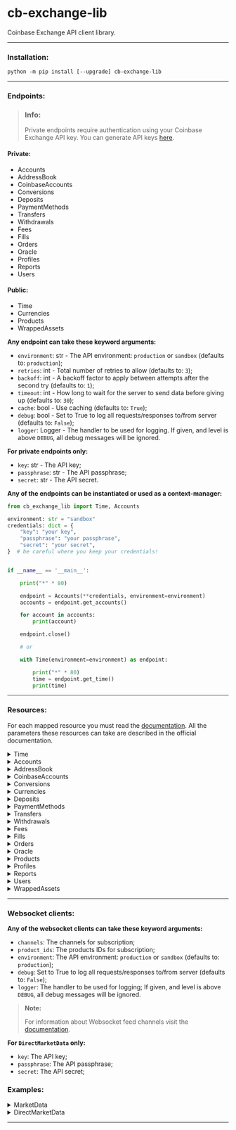 # cb-exchange-lib

Coinbase Exchange API client library.

---

### Installation:

```commandline
python -m pip install [--upgrade] cb-exchange-lib
```

---

### Endpoints:

> ### Info:
> Private endpoints require authentication using your Coinbase Exchange API key.
> You can generate API keys [here](https://exchange.coinbase.com/profile/api).

#### Private:
* Accounts
* AddressBook
* CoinbaseAccounts
* Conversions
* Deposits
* PaymentMethods
* Transfers
* Withdrawals
* Fees
* Fills
* Orders
* Oracle
* Profiles
* Reports
* Users

#### Public:
* Time
* Currencies
* Products
* WrappedAssets

**Any endpoint can take these keyword arguments:**
* `environment`: str - The API environment: `production` or `sandbox` (defaults to: `production`);
* `retries`: int - Total number of retries to allow (defaults to: `3`);
* `backoff`: int - A backoff factor to apply between attempts after the second try (defaults to: `1`);
* `timeout`: int - How long to wait for the server to send data before giving up (defaults to: `30`);
* `cache`: bool - Use caching (defaults to: `True`);
* `debug`: bool - Set to True to log all requests/responses to/from server (defaults to: `False`);
* `logger`: Logger - The handler to be used for logging. If given, and level is above `DEBUG`,
  all debug messages will be ignored.

**For private endpoints only:**
* `key`: str - The API key;
* `passphrase`: str - The API passphrase;
* `secret`: str - The API secret.

**Any of the endpoints can be instantiated or used as a context-manager:**
```python
from cb_exchange_lib import Time, Accounts

environment: str = "sandbox"
credentials: dict = {
    "key": "your key",
    "passphrase": "your passphrase",
    "secret": "your secret",
}  # be careful where you keep your credentials!


if __name__ == '__main__':

    print("*" * 80)

    endpoint = Accounts(**credentials, environment=environment)
    accounts = endpoint.get_accounts()

    for account in accounts:
        print(account)

    endpoint.close()

    # or

    with Time(environment=environment) as endpoint:

        print("*" * 80)
        time = endpoint.get_time()
        print(time)
```

---

### Resources:

For each mapped resource you must read the [documentation](https://docs.cloud.coinbase.com/exchange).
All the parameters these resources can take are described in the official documentation.

<details>
<summary>Time</summary>
<p>

* [get_time()](https://api.exchange.coinbase.com/time)

  Get the API server time.

</p>
</details>

<details>
<summary>Accounts</summary>
<p>

* [get_accounts()](https://docs.cloud.coinbase.com/exchange/reference/exchangerestapi_getaccounts)

  Get a list of trading accounts from the profile of the API key.


* [get_account()](https://docs.cloud.coinbase.com/exchange/reference/exchangerestapi_getaccount)

  Information for a single account. Use this endpoint when you know the account_id. API key must belong to the same
  profile as the account.


* [get_account_holds()](https://docs.cloud.coinbase.com/exchange/reference/exchangerestapi_getaccountholds)

  List the holds of an account that belong to the same profile as the API key. Holds are placed on an account for any
  active orders or pending withdraw requests. As an order is filled, the hold amount is updated. If an order is
  canceled, any remaining hold is removed. For withdrawals, the hold is removed after it is completed.


* [get_account_ledger()](https://docs.cloud.coinbase.com/exchange/reference/exchangerestapi_getaccountledger)

  Lists ledger activity for an account. This includes anything that would affect the accounts balance - transfers,
  trades, fees, etc. List account activity of the API key's profile. Account activity either increases or decreases
  your account balance.


* [get_account_transfers()](https://docs.cloud.coinbase.com/exchange/reference/exchangerestapi_getaccounttransfers)

  Lists past withdrawals and deposits for an account.

</p>
</details>

<details>
<summary>AddressBook</summary>
<p>

* [get_addresses()](https://docs.cloud.coinbase.com/exchange/reference/exchangerestapi_getaddressbook)

  Get all addresses stored in the address book.

</p>
</details>

<details>
<summary>CoinbaseAccounts</summary>
<p>

* [get_wallets()](https://docs.cloud.coinbase.com/exchange/reference/exchangerestapi_getcoinbaseaccounts)

  Gets all the user's available Coinbase wallets (These are the wallets/accounts that are used for buying and selling
  on www.coinbase.com)


* [generate_crypto_address()](https://docs.cloud.coinbase.com/exchange/reference/exchangerestapi_postcoinbaseaccountaddresses)

  Generates a one-time crypto address for depositing crypto.

  > #### Info:
  >
  > You can generate an address for crypto deposits.
  > See the [Coinbase Accounts](https://docs.cloud.coinbase.com/exchange/reference/exchangerestapi_getcoinbaseaccounts)
  > section for information on how to retrieve your coinbase account ID.

</p>
</details>

<details>
<summary>Conversions</summary>
<p>

* [convert_currency()](https://docs.cloud.coinbase.com/exchange/reference/exchangerestapi_postconversion)

  Converts funds from `from` currency to `to` currency. Funds are converted on the `from` account in the `profile_id`
  profile.

  > #### Caution:
  > Users whose USD and USDC accounts are unified do not have access to the conversion endpoint, and conversions from
  > USDC to USD are automatic upon deposit.


* [get_conversion()](https://docs.cloud.coinbase.com/exchange/reference/exchangerestapi_getconversion)

  Gets a currency conversion by id (i.e. `41554f00-5c34-4f09-b800-2a878e52f2ea`).

</p>
</details>

<details>
<summary>Currencies</summary>
<p>

* [get_currencies()](https://docs.cloud.coinbase.com/exchange/reference/exchangerestapi_getcurrencies)

  Gets a list of all known currencies.

  > #### Note:
  > Not all currencies may be currently in use for trading.


* [get_currency()](https://docs.cloud.coinbase.com/exchange/reference/exchangerestapi_getcurrency)

  Gets a single currency by id.

</p>
</details>

<details>
<summary>Deposits</summary>
<p>

* [deposit_from_coinbase_account()](https://docs.cloud.coinbase.com/exchange/reference/exchangerestapi_postdepositcoinbaseaccount)

  Deposits funds from a www.coinbase.com wallet to the specified `profile_id`.


* [deposit_from_payment_method()](https://docs.cloud.coinbase.com/exchange/reference/exchangerestapi_postdepositpaymentmethod)

  Deposits funds from a linked external payment method to the specified `profile_id`.

</p>
</details>

<details>
<summary>PaymentMethods</summary>
<p>

* [get_payment_methods()](https://docs.cloud.coinbase.com/exchange/reference/exchangerestapi_getpaymentmethods)

  Gets a list of the user's linked payment methods.

</p>
</details>

<details>
<summary>Transfers</summary>
<p>

* [get_transfers()](https://docs.cloud.coinbase.com/exchange/reference/exchangerestapi_gettransfers)

  Gets a list of in-progress and completed transfers of funds in/out of any of the user's accounts.


* [get_transfer()](https://docs.cloud.coinbase.com/exchange/reference/exchangerestapi_gettransfer)

  Get information on a single transfer.

</p>
</details>

<details>
<summary>Withdrawals</summary>
<p>

* [withdraw_to_coinbase_account()](https://docs.cloud.coinbase.com/exchange/reference/exchangerestapi_postwithdrawcoinbaseaccount)

  Withdraws funds from the specified `profile_id` to a www.coinbase.com wallet.


* [withdraw_to_crypto_address()](https://docs.cloud.coinbase.com/exchange/reference/exchangerestapi_postwithdrawcrypto)

  Withdraws funds from the specified `profile_id` to an external crypto address


* [get_fee_estimate()](https://docs.cloud.coinbase.com/exchange/reference/exchangerestapi_getwithdrawfeeestimate)

  Gets the fee estimate for the crypto withdrawal to crypto address


* [withdraw_to_payment_method()](https://docs.cloud.coinbase.com/exchange/reference/exchangerestapi_postwithdrawpaymentmethod)

  Withdraws funds from the specified `profile_id` to a linked external payment method

</p>
</details>

<details>
<summary>Fees</summary>
<p>

* [get_fees()](https://docs.cloud.coinbase.com/exchange/reference/exchangerestapi_getfees)

  Get fees rates and 30 days trailing volume. This request returns your current maker & taker fee rates, as well as
  your 30-day trailing volume. Quoted rates are subject to change. For more information, see What are the fees on
  Coinbase Pro?.

</p>
</details>

<details>
<summary>Fills</summary>
<p>

* [get_fills()](https://docs.cloud.coinbase.com/exchange/reference/exchangerestapi_getfills)

  Get a list of fills. A fill is a partial or complete match on a specific order. Get a list of recent fills of the
  API key's profile.

</p>
</details>

<details>
<summary>Orders</summary>
<p>

* [get_orders()](https://docs.cloud.coinbase.com/exchange/reference/exchangerestapi_getorders)

  List your current open orders. Only open or un-settled orders are returned by default. As soon as an order is no
  longer open and settled, it will no longer appear in the default request. Open orders may change state between the
  request and the response depending on market conditions.


* [del_orders()](https://docs.cloud.coinbase.com/exchange/reference/exchangerestapi_deleteorders)

  With best effort, cancel all open orders. This may require you to make the request multiple times until all of the
  open orders are deleted.


* [create_order()](https://docs.cloud.coinbase.com/exchange/reference/exchangerestapi_postorders)

  Create an order. You can place two types of orders: limit and market. Orders can only be placed if your account has
  sufficient funds. Once an order is placed, your account funds will be put on hold for the duration of the order.
  How much and which funds are put on hold depends on the order type and parameters specified.

  > #### Caution:
  > Each profile can place a maximum of 500 open orders on a product. Once reached, the profile cannot place any new
  > orders until the total number of open orders is below 500.


* [get_order()](https://docs.cloud.coinbase.com/exchange/reference/exchangerestapi_getorder)

  Get a single order by `order_id`.


* [del_order()](https://docs.cloud.coinbase.com/exchange/reference/exchangerestapi_deleteorder)

  Cancel a single open order by `order_id`.

</p>
</details>

<details>
<summary>Oracle</summary>
<p>

* [get_signed_prices()](https://docs.cloud.coinbase.com/exchange/reference/exchangerestapi_getcoinbasepriceoracle)

  Get cryptographically signed prices ready to be posted on-chain using Compound's Open Oracle smart contract.

</p>
</details>

<details>
<summary>Products</summary>
<p>

* [get_products()](https://docs.cloud.coinbase.com/exchange/reference/exchangerestapi_getproducts)

  Gets a list of available currency pairs for trading.


* [get_product()](https://docs.cloud.coinbase.com/exchange/reference/exchangerestapi_getproduct)

  Get information on a single product.


* [get_product_book()](https://docs.cloud.coinbase.com/exchange/reference/exchangerestapi_getproductbook)

  Get a list of open orders for a product. The amount of detail shown can be customized with the `level` parameter.


* [get_product_candles()](https://docs.cloud.coinbase.com/exchange/reference/exchangerestapi_getproductcandles)

  Historic rates for a product. Rates are returned in grouped buckets. Candle schema is of the form:
  `[timestamp, price_low, price_high, price_open, price_close]`

  > #### Info:
  > Historical rate data may be incomplete. No data is published for intervals where there are no ticks.
  > Historical rates should not be polled frequently. If you need real-time information, use the trade and book
  > endpoints along with the WebSocket feed.


* [get_product_stats()](https://docs.cloud.coinbase.com/exchange/reference/exchangerestapi_getproductstats)

  Gets 30day and 24hour stats for a product.

  > #### Info:
  > The volume property is in base currency units. Properties open, high, low are in quote currency units.


* [get_product_ticker()](https://docs.cloud.coinbase.com/exchange/reference/exchangerestapi_getproductticker)

  Gets snapshot information about the last trade (tick), best bid/ask and 24h volume.

  > #### Real-time updates:
  > Coinbase recommends that you get real-time updates by connecting with the WebSocket stream and listening for match
  > messages, rather than polling.


* [get_product_trades()](https://docs.cloud.coinbase.com/exchange/reference/exchangerestapi_getproducttrades)

  Gets a list the latest trades for a product.

</p>
</details>

<details>
<summary>Profiles</summary>
<p>

* [get_profiles()](https://docs.cloud.coinbase.com/exchange/reference/exchangerestapi_getprofiles)

  Gets a list of all of the current user's profiles.


* [create_profile()](https://docs.cloud.coinbase.com/exchange/reference/exchangerestapi_postprofile)

  Create a new profile. Will fail if no name is provided or if user already has max number of profiles.


* [transfer_funds()](https://docs.cloud.coinbase.com/exchange/reference/exchangerestapi_postprofiletransfer)

  Transfer an amount of currency from one profile to another.


* [get_profile()](https://docs.cloud.coinbase.com/exchange/reference/exchangerestapi_getprofile)

  Information for a single profile. Use this endpoint when you know the `profile_id`.


* [rename_profile()](https://docs.cloud.coinbase.com/exchange/reference/exchangerestapi_putprofile)

  Rename a profile. Names 'default' and 'margin' are reserved.


* [del_profile()](https://docs.cloud.coinbase.com/exchange/reference/exchangerestapi_putprofiledeactivate)

  Deletes the profile specified by `profile_id` and transfers all funds to the profile specified by `to`. Fails if
  there are any open orders on the profile to be deleted.

</p>
</details>

<details>
<summary>Reports</summary>
<p>

* [get_reports()](https://docs.cloud.coinbase.com/exchange/reference/exchangerestapi_getreports)

  Gets a list of all user generated reports.

  > #### Info:
  > Once a report request has been accepted for processing, you can poll the report resource endpoint at
  > `/reports/{report_id}` for its status. When status is ready, the final report is uploaded and available at
  > `file_url`.


* [create_report()](https://docs.cloud.coinbase.com/exchange/reference/exchangerestapi_postreports)

  Generates a report. You can create reports with historical data for all report types. Balance reports can be
  snapshots of historical or current data. Reports provide batches of historic information about your profile in
  various human and machine readable forms.

  > #### Info:
  > A report is generated when resources are available. You can poll the report resource endpoint at
  > `/reports/{report_id}` for its status. When status is ready, the final report is uploaded and available at
  > `file_url`.


* [get_report()](https://docs.cloud.coinbase.com/exchange/reference/exchangerestapi_getreport)

  Get a specific report by report_id.

  > #### Info:
  > Once a report request has been accepted for processing, you can poll the report resource endpoint at
  > `/reports/{report_id}` for its status. When status is ready, the final report is uploaded and available at
  > `file_url`.

</p>
</details>

<details>
<summary>Users</summary>
<p>

* [get_exchange_limits()](https://docs.cloud.coinbase.com/exchange/reference/exchangerestapi_getuserexchangelimits)

  Gets exchange limits information for a single user.

  > #### Info:
  > This request returns information on your payment method transfer limits, as well as buy/sell limits per currency.

</p>
</details>

<details>
<summary>WrappedAssets</summary>
<p>

* [get_assets()](https://docs.cloud.coinbase.com/exchange/reference/exchangerestapi_getwrappedassets)

  Returns a list of all supported wrapped assets details objects.


* [get_asset_details()](https://docs.cloud.coinbase.com/exchange/reference/exchangerestapi_getwrappedasset)

  Returns the circulating and total supply of a wrapped asset, and its conversion rate.


* [get_asset_conversion_rate()](https://docs.cloud.coinbase.com/exchange/reference/exchangerestapi_getwrappedassetconversionrate)

  Returns the conversion rate of a wrapped asset.

</p>
</details>

---

### Websocket clients:

**Any of the websocket clients can take these keyword arguments:**
* `channels`: The channels for subscription;
* `product_ids`: The products IDs for subscription;
* `environment`: The API environment: `production` or `sandbox` (defaults to: `production`);
* `debug`: Set to True to log all requests/responses to/from server (defaults to: `False`);
* `logger`: The handler to be used for logging; If given, and level is above `DEBUG`,
  all debug messages will be ignored.

> **Note:**
> 
> For information about Websocket feed channels visit the
> [documentation](https://docs.cloud.coinbase.com/exchange/docs/websocket-channels).

**For `DirectMarketData` only:**
* `key`: The API key;
* `passphrase`: The API passphrase;
* `secret`: The API secret;

### Examples:

<details>
<summary>MarketData</summary>
<p>

```python
from cb_exchange_lib import MarketData

environment: str = "sandbox"

if __name__ == '__main__':

    client = MarketData(
        environment=environment,
        debug=True,
        channels=["ticker"],
        product_ids=["BTC-USD"],
    )

    client.listen()

    try:
        for item in client.queue:
            print(item)
    except KeyboardInterrupt:
        client.close()
```

</p>
</details>

<details>
<summary>DirectMarketData</summary>
<p>

```python
from cb_exchange_lib import DirectMarketData

environment: str = "sandbox"

credentials: dict = {
    "key": "your key",
    "passphrase": "your passphrase",
    "secret": "your secret",
}  # be careful where you keep your credentials!


if __name__ == '__main__':

    client = DirectMarketData(
        **credentials,
        environment=environment,
        debug=True,
        channels=[
            {
                "name": "ticker",
                "product_ids": [
                    "BTC-USD"
                ]
            }
        ]
    )
    client.listen()

    try:
        for item in client.queue:
            print(item)
    except KeyboardInterrupt:
        client.close()
```

</p>
</details>

---
